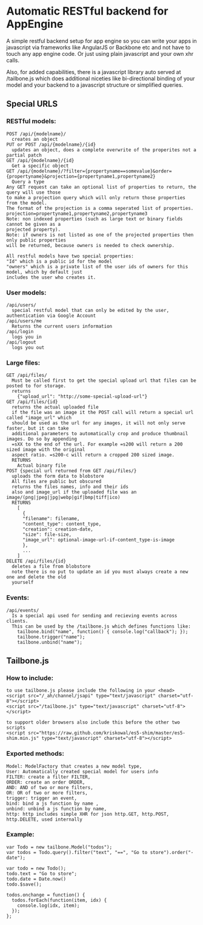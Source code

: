 # Automatic RESTful backend for AppEngine

A simple restful backend setup for app engine so you can write your apps in javascript via
frameworks like AngularJS or Backbone etc and not have to touch any app engine code. Or just
using plain javascript and your own xhr calls.

Also, for added capabilities, there is a javascript library auto served at /tailbone.js which does
additional niceties like bi-directional binding of your model and your backend to a javascript
structure or simplified queries.

## Special URLS

### RESTful models:

    POST /api/{modelname}/
      creates an object
    PUT or POST /api/{modelname}/{id}
      updates an object, does a complete overwrite of the properites not a partial patch
    GET /api/{modelname}/{id}
      Get a specific object
    GET /api/{modelname}/?filter={propertyname==somevalue}&order={propertyname}&projection={propertyname1,propertyname2}
      Query a type
    Any GET request can take an optional list of properties to return, the query will use those
    to make a projection query which will only return those properties from the model.
    The format of the projection is a comma seperated list of properties.
    projection=propertyname1,propertyname2,propertyname3
    Note: non indexed properties (such as large text or binary fields cannot be given as a
    projected property).
    Note: if owners is not listed as one of the projected properties then only public properties
    will be returned, because owners is needed to check ownership.

    All restful models have two special properties:
    "Id" which is a public id for the model
    "owners" which is a private list of the user ids of owners for this model, which by default just
    includes the user who creates it.

### User models:

    /api/users/
      special restful model that can only be edited by the user, authentication via Google Account
    /api/users/me
      Returns the current users information
    /api/login
      logs you in
    /api/logout
      logs you out

### Large files:

    GET /api/files/
      Must be called first to get the special upload url that files can be posted to for storage.
      returns
        {"upload_url": "http://some-special-upload-url"}
    GET /api/files/{id}
      returns the actual uploaded file
      if the file was an image it the POST call will return a special url called "image_url" which
      should be used as the url for any images, it will not only serve faster, but it can take
      additional parameters to automatically crop and produce thumbnail images. Do so by appending
      =sXX to the end of the url. For example =s200 will return a 200 sized image with the original
      aspect ratio. =s200-c will return a cropped 200 sized image.
      RETURNS
        Actual binary file
    POST {special url returned from GET /api/files/}
      uploads the form data to blobstore
      All files are public but obscured
      returns the files names, info and their ids
      also and image_url if the uploaded file was an image/(png|jpeg|jpg|webp|gif|bmp|tiff|ico)
      RETURNS
        [
          {
          "filename": filename,
          "content_type": content_type,
          "creation": creation-date,
          "size": file-size,
          "image_url": optional-image-url-if-content_type-is-image
          },
          ...
        ]
    DELETE /api/files/{id}
      deletes a file from blobstore
      note there is no put to update an id you must always create a new one and delete the old
      yourself

### Events:

    /api/events/
      Is a special api used for sending and recieving events across clients.
      This can be used by the /tailbone.js which defines functions like:
        tailbone.bind("name", function() { console.log("callback"); });
        tailbone.trigger("name");
        tailbone.unbind("name");


## Tailbone.js

### How to include:

    to use tailbone.js please include the following in your <head>
    <script src="/_ah/channel/jsapi" type="text/javascript" charset="utf-8"></script>
    <script src="/tailbone.js" type="text/javascript" charset="utf-8"></script>

    to support older browsers also include this before the other two scripts
    <script src="https://raw.github.com/kriskowal/es5-shim/master/es5-shim.min.js" type="text/javascript" charset="utf-8"></script>


### Exported methods:

    Model: ModelFactory that creates a new model type,
    User: Automatically created special model for users info
    FILTER: create a filter FILTER,
    ORDER: create an order ORDER,
    AND: AND of two or more filters,
    OR: OR of two or more filters,
    trigger: trigger an event,
    bind: bind a js function by name ,
    unbind: unbind a js function by name,
    http: http includes simple XHR for json http.GET, http.POST, http.DELETE, used internally

### Example:

    var Todo = new tailbone.Model("todos");
    var todos = Todo.query().filter("text", "==", "Go to store").order("-date");

    var todo = new Todo();
    todo.text = "Go to store";
    todo.date = Date.now()
    todo.$save();

    todos.onchange = function() {
      todos.forEach(function(item, idx) {
        console.log(idx, item);
      });
    };


